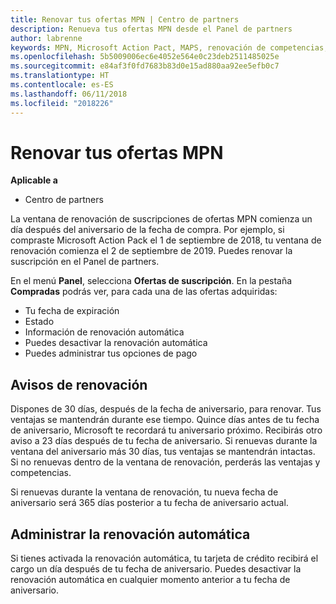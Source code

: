 ```yaml
---
title: Renovar tus ofertas MPN | Centro de partners
description: Renueva tus ofertas MPN desde el Panel de partners
author: labrenne
keywords: MPN, Microsoft Action Pact, MAPS, renovación de competencias, fecha de renovación
ms.openlocfilehash: 5b5009006ec6e4052e564e0c23deb2511485025e
ms.sourcegitcommit: e84af3f0fd7683b83d0e15ad880aa92ee5efb0c7
ms.translationtype: HT
ms.contentlocale: es-ES
ms.lasthandoff: 06/11/2018
ms.locfileid: "2018226"
---
```

# <a name="renew-your-mpn-offers"></a>Renovar tus ofertas MPN

**Aplicable a**

- Centro de partners

La ventana de renovación de suscripciones de ofertas MPN comienza un día después del aniversario de la fecha de compra. Por ejemplo, si compraste Microsoft Action Pack el 1 de septiembre de 2018, tu ventana de renovación comienza el 2 de septiembre de 2019. Puedes renovar la suscripción en el Panel de partners.

En el menú **Panel**, selecciona **Ofertas de suscripción**.
En la pestaña **Compradas** podrás ver, para cada una de las ofertas adquiridas:

- Tu fecha de expiración
- Estado
- Información de renovación automática
- Puedes desactivar la renovación automática
- Puedes administrar tus opciones de pago

## <a name="renewal-reminders"></a>Avisos de renovación

Dispones de 30 días, después de la fecha de aniversario, para renovar. Tus ventajas se mantendrán durante ese tiempo. Quince días antes de tu fecha de aniversario, Microsoft te recordará tu aniversario próximo. Recibirás otro aviso a 23 días después de tu fecha de aniversario. Si renuevas durante la ventana del aniversario más 30 días, tus ventajas se mantendrán intactas. Si no renuevas dentro de la ventana de renovación, perderás las ventajas y competencias.

Si renuevas durante la ventana de renovación, tu nueva fecha de aniversario será 365 días posterior a tu fecha de aniversario actual.

## <a name="manage-auto-renewal"></a>Administrar la renovación automática

Si tienes activada la renovación automática, tu tarjeta de crédito recibirá el cargo un día después de tu fecha de aniversario. Puedes desactivar la renovación automática en cualquier momento anterior a tu fecha de aniversario.